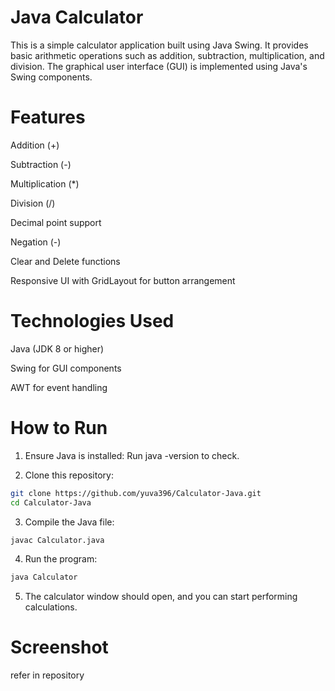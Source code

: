 # Java Calculator



This is a simple calculator application built using Java Swing. It provides basic arithmetic operations such as addition, subtraction, multiplication, and division. The graphical user interface (GUI) is implemented using Java's Swing components.

# Features
Addition (+)

Subtraction (-)

Multiplication (*)

Division (/)

Decimal point support

Negation (-)

Clear and Delete functions

Responsive UI with GridLayout for button arrangement

 # Technologies Used

 Java (JDK 8 or higher)

Swing for GUI components

AWT for event handling

# How to Run

1. Ensure Java is installed: Run java -version to check.

2. Clone this repository:

```bash
git clone https://github.com/yuva396/Calculator-Java.git
cd Calculator-Java
```
3. Compile the Java file:
```bash
javac Calculator.java
```
4. Run the program:
```bash
java Calculator
```
5. The calculator window should open, and you can start performing calculations.

# Screenshot 

refer in repository


